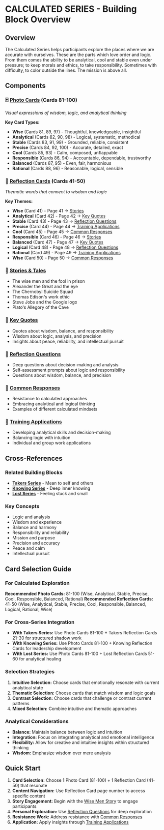 # CALCULATED SERIES - Building Block Overview

## Overview
The Calculated Series helps participants explore the places where we are accurate with ourselves. These are the parts which love order and logic. From them comes the ability to be analytical, cool and stable even under pressure; to keep morals and ethics, to take responsibility. Sometimes with difficulty, to color outside the lines. The mission is above all.

## Components

### 🃏 [Photo Cards](../PHOTO-CARDS-INDEX.md) (Cards 81-100)
*Visual expressions of wisdom, logic, and analytical thinking*

**Key Card Types:**
- **Wise** (Cards 81, 89, 97) - Thoughtful, knowledgeable, insightful
- **Analytical** (Cards 82, 90, 98) - Logical, systematic, methodical
- **Stable** (Cards 83, 91, 99) - Grounded, reliable, consistent
- **Precise** (Cards 84, 92, 100) - Accurate, detailed, exact
- **Cool** (Cards 85, 93) - Calm, composed, unflappable
- **Responsible** (Cards 86, 94) - Accountable, dependable, trustworthy
- **Balanced** (Cards 87, 95) - Even, fair, harmonious
- **Rational** (Cards 88, 96) - Reasonable, logical, sensible

### 🔮 [Reflection Cards](../REFLECTION-CARDS-INDEX.md) (Cards 41-50)
*Thematic words that connect to wisdom and logic*

**Key Themes:**
- **Wise** (Card 41) - Page 41 → [Stories](stories-tales.md)
- **Analytical** (Card 42) - Page 42 → [Key Quotes](key-quotes.md)
- **Stable** (Card 43) - Page 43 → [Reflection Questions](reflection-questions.md)
- **Precise** (Card 44) - Page 44 → [Training Applications](training-applications.md)
- **Cool** (Card 45) - Page 45 → [Common Responses](common-responses.md)
- **Responsible** (Card 46) - Page 46 → [Stories](stories-tales.md)
- **Balanced** (Card 47) - Page 47 → [Key Quotes](key-quotes.md)
- **Logical** (Card 48) - Page 48 → [Reflection Questions](reflection-questions.md)
- **Rational** (Card 49) - Page 49 → [Training Applications](training-applications.md)
- **Wise** (Card 50) - Page 50 → [Common Responses](common-responses.md)

### 📖 [Stories & Tales](stories-tales.md)
- The wise men and the fool in prison
- Alexander the Great and the eye
- The Chernobyl Suicide Squad
- Thomas Edison's work ethic
- Steve Jobs and the Google logo
- Plato's Allegory of the Cave

### 💬 [Key Quotes](key-quotes.md)
- Quotes about wisdom, balance, and responsibility
- Wisdom about logic, analysis, and precision
- Insights about peace, reliability, and intellectual pursuit

### 🤔 [Reflection Questions](reflection-questions.md)
- Deep questions about decision-making and analysis
- Self-assessment prompts about logic and responsibility
- Questions about wisdom, balance, and precision

### 💭 [Common Responses](common-responses.md)
- Resistance to calculated approaches
- Embracing analytical and logical thinking
- Examples of different calculated mindsets

### 🎯 [Training Applications](training-applications.md)
- Developing analytical skills and decision-making
- Balancing logic with intuition
- Individual and group work applications

## Cross-References

### Related Building Blocks
- **[Takers Series](../takers/README.md)** - Mean to self and others
- **[Knowing Series](../knowing/README.md)** - Deep inner knowing
- **[Lost Series](../lost/README.md)** - Feeling stuck and small

### Key Concepts
- Logic and analysis
- Wisdom and experience
- Balance and harmony
- Responsibility and reliability
- Mission and purpose
- Precision and accuracy
- Peace and calm
- Intellectual pursuit

## Card Selection Guide

### **For Calculated Exploration**
**Recommended Photo Cards:** 81-100 (Wise, Analytical, Stable, Precise, Cool, Responsible, Balanced, Rational)
**Recommended Reflection Cards:** 41-50 (Wise, Analytical, Stable, Precise, Cool, Responsible, Balanced, Logical, Rational, Wise)

### **For Cross-Series Integration**
- **With Takers Series:** Use Photo Cards 81-100 + Takers Reflection Cards 21-30 for structured shadow work
- **With Knowing Series:** Use Photo Cards 81-100 + Knowing Reflection Cards for leadership development
- **With Lost Series:** Use Photo Cards 81-100 + Lost Reflection Cards 51-60 for analytical healing

### **Selection Strategies**
1. **Intuitive Selection:** Choose cards that emotionally resonate with current analytical state
2. **Thematic Selection:** Choose cards that match wisdom and logic goals
3. **Contrast Selection:** Choose cards that challenge or contrast current patterns
4. **Mixed Selection:** Combine intuitive and thematic approaches

### **Analytical Considerations**
- **Balance:** Maintain balance between logic and intuition
- **Integration:** Focus on integrating analytical and emotional intelligence
- **Flexibility:** Allow for creative and intuitive insights within structured thinking
- **Wisdom:** Emphasize wisdom over mere analysis

## Quick Start
1. **Card Selection:** Choose 1 Photo Card (81-100) + 1 Reflection Card (41-50) that resonate
2. **Content Navigation:** Use Reflection Card page number to access specific content
3. **Story Engagement:** Begin with the [Wise Men Story](stories-tales.md) to engage participants
4. **Personal Exploration:** Use [Reflection Questions](reflection-questions.md) for deep exploration
5. **Resistance Work:** Address resistance with [Common Responses](common-responses.md)
6. **Application:** Apply insights through [Training Applications](training-applications.md)
